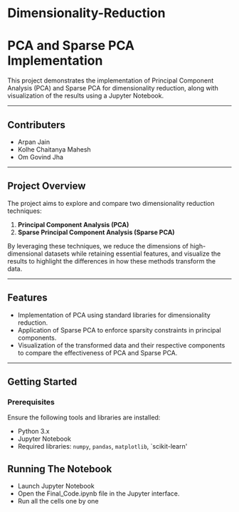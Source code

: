 # Dimensionality-Reduction

# PCA and Sparse PCA Implementation

This project demonstrates the implementation of Principal Component Analysis (PCA) and Sparse PCA for dimensionality reduction, along with visualization of the results using a Jupyter Notebook.

---


## Contributers
- Arpan Jain  
- Kolhe Chaitanya Mahesh  
- Om Govind Jha  

---

## Project Overview
The project aims to explore and compare two dimensionality reduction techniques:  
1. **Principal Component Analysis (PCA)**  
2. **Sparse Principal Component Analysis (Sparse PCA)**  

By leveraging these techniques, we reduce the dimensions of high-dimensional datasets while retaining essential features, and visualize the results to highlight the differences in how these methods transform the data.

---

## Features
- Implementation of PCA using standard libraries for dimensionality reduction.  
- Application of Sparse PCA to enforce sparsity constraints in principal components.  
- Visualization of the transformed data and their respective components to compare the effectiveness of PCA and Sparse PCA.

---

## Getting Started

### Prerequisites
Ensure the following tools and libraries are installed:  
- Python 3.x  
- Jupyter Notebook  
- Required libraries: `numpy`, `pandas`, `matplotlib`, `scikit-learn'

## Running The Notebook
- Launch Jupyter Notebook
- Open the Final_Code.ipynb file in the Jupyter interface.
- Run all the cells one by one

